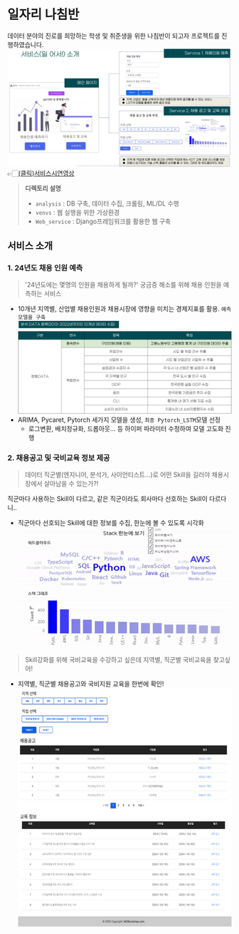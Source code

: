 # 일자리 나침반
데이터 분야의 진로를 희망하는 학생 및 취준생을 위한 나침반이 되고자 프로젝트를 진행하였습니다.  
![웹서비스](/img/web_image.png)
👉🏻[(클릭)서비스시연영상](https://drive.google.com/file/d/14t7dkKiv5BnHfm6_AXKP8uzvH9MUeX1c/view)  
> **디렉토리 설명**  
> - `analysis` : DB 구축, 데이터 수집, 크롤링, ML/DL 수행
> - `venvs` : 웹 실행을 위한 가상환경
> - `Web_service` : Django프레임워크를 활용한 웹 구축
## 서비스 소개
### 1. 24년도 채용 인원 예측
>'24년도에는 몇명의 인원을 채용하게 될까?' 궁금증 해소를 위해 채용 인원을 예측하는 서비스
- 10개년 지역별, 산업별 채용인원과 채용시장에 영향을 미치는 경제지표를 활용. `예측모델을 구축`  
![데이터항목](/img/image.png)
- ARIMA, Pycaret, Pytorch 세가지 모델을 생성, `최종 Pytorch_LSTM`모델 선정
    - 로그변환, 배치정규화, 드롭아웃... 등 하이퍼 파라미터 수정하여 모델 고도화 진행

### 2. 채용공고 및 국비교육 정보 제공
> 데이터 직군별(엔지니어, 분석가, 사이언티스트...)로 어떤 Skill을 길러야 채용시장에서 살아남을 수 있는가?!  

직군마다 사용하는 Skill이 다르고, 같은 직군이라도 회사마다 선호하는 Skill이 다르다니..  
- 직군마다 선호되는 Skill에 대한 정보를 수집, 한눈에 볼 수 있도록 시각화
![Skill시각화](/img/시각화.gif)
> Skill강화를 위해 국비교육을 수강하고 싶은데 지역별, 직군별 국비교육을 찾고싶어!
- 지역별, 직군별 채용공고와 국비지원 교육을 한번에 확인!
![Skill시각화](/img/web_image2.png)